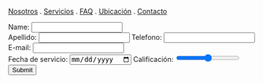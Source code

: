[Nosotros](./nosotros.md) . [Servicios](./servicios.md) . [FAQ](FAQ.md) . [Ubicación](ubicacion.md) . [Contacto](./contacto.md)


<form action="https://formspree.io/f/mknyvryr" method="post">
Name: <input type="text" name="name"><br>
Apellido: <input type="text">
Telefono: <input type="tel">
E-mail: <input type="text" name="email"><br>
Fecha de servicio: <input type="date">
Calificación: <input type="range">
<input type="submit">
</form>
